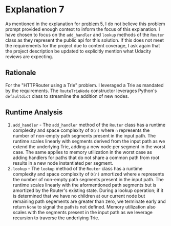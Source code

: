 # Explanation 7
As mentioned in the explanation for [problem 5](../problem_5/explanation_5.md), I do not believe this problem prompt provided enough context to inform the focus of this explanation. I have chosen to focus on the `add_handler` and `lookup` methods of the `Router` class as they represent the public api for this solution. If this does not meet the requirements for the project due to content coverage, I ask again that the project description be updated to explicitly mention what Udacity reviews are expecting. 
## Rationale
For the "HTTPRouter using a Trie" problem. I leveraged a Trie as mandated by the requirements. The `RouteTrieNode` constructor leverages Python's `defaultdict` class to streamline the addition of new nodes.

## Runtime Analysis
1. `add_handler` - The `add_handler` method of the `Router` class has a runtime complexity and space complexity of `O(n)` where `n` represents the number of non-empty path segments present in the input path. The runtime scales linearly with segments derived from the input path as we extend the underlying Trie, adding a new node per segment in the worst case. The same applies to memory utilization in the worst case as adding handlers for paths that do not share a common path from root results in a new node instantiated per segment.
2. `lookup` - The `lookup` method of the `Router` class has a runtime complexity and space complexity of `O(n)` amortized where `n` represents the number of non-empty path segments present in the input path. The runtime scales linearly with the aformentioned path segments but is amortized by the Router's existing state. During a lookup operation; if it is determined that we have no children at our current node but remaining path segements are greater than zero, we terminate early and return `None` to signal the path is not defined. Memory utilization also scales with the segments present in the input path as we leverage recursion to traverse the underlying Trie.